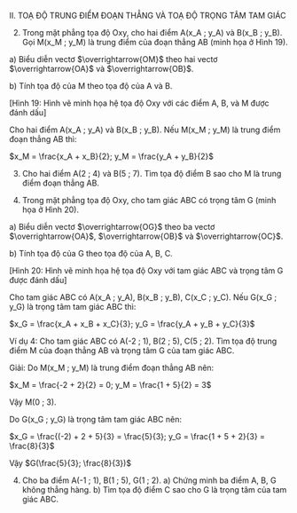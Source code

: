 II. TOẠ ĐỘ TRUNG ĐIỂM ĐOẠN THẲNG VÀ TOẠ ĐỘ TRỌNG TÂM TAM GIÁC

2. Trong mặt phẳng tọa độ Oxy, cho hai điểm A(x_A ; y_A) và B(x_B ; y_B). Gọi M(x_M ; y_M) là trung điểm của đoạn thẳng AB (minh họa ở Hình 19).

a) Biểu diễn vectơ $\overrightarrow{OM}$ theo hai vectơ $\overrightarrow{OA}$ và $\overrightarrow{OB}$.

b) Tính tọa độ của M theo tọa độ của A và B.

[Hình 19: Hình vẽ minh họa hệ tọa độ Oxy với các điểm A, B, và M được đánh dấu]

Cho hai điểm A(x_A ; y_A) và B(x_B ; y_B). Nếu M(x_M ; y_M) là trung điểm đoạn thẳng AB thì:

$x_M = \frac{x_A + x_B}{2}; y_M = \frac{y_A + y_B}{2}$

3. Cho hai điểm A(2 ; 4) và B(5 ; 7). Tìm tọa độ điểm B sao cho M là trung điểm đoạn thẳng AB.

3. Trong mặt phẳng tọa độ Oxy, cho tam giác ABC có trọng tâm G (minh họa ở Hình 20).

a) Biểu diễn vectơ $\overrightarrow{OG}$ theo ba vectơ $\overrightarrow{OA}$, $\overrightarrow{OB}$ và $\overrightarrow{OC}$.

b) Tính tọa độ của G theo tọa độ của A, B, C.

[Hình 20: Hình vẽ minh họa hệ tọa độ Oxy với tam giác ABC và trọng tâm G được đánh dấu]

Cho tam giác ABC có A(x_A ; y_A), B(x_B ; y_B), C(x_C ; y_C). Nếu G(x_G ; y_G) là trọng tâm tam giác ABC thì:

$x_G = \frac{x_A + x_B + x_C}{3}; y_G = \frac{y_A + y_B + y_C}{3}$

Ví dụ 4: Cho tam giác ABC có A(-2 ; 1), B(2 ; 5), C(5 ; 2). Tìm tọa độ trung điểm M của đoạn thẳng AB và trọng tâm G của tam giác ABC.

Giải:
Do M(x_M ; y_M) là trung điểm đoạn thẳng AB nên:

$x_M = \frac{-2 + 2}{2} = 0; y_M = \frac{1 + 5}{2} = 3$

Vậy M(0 ; 3).

Do G(x_G ; y_G) là trọng tâm tam giác ABC nên:

$x_G = \frac{(-2) + 2 + 5}{3} = \frac{5}{3}; y_G = \frac{1 + 5 + 2}{3} = \frac{8}{3}$

Vậy $G(\frac{5}{3}; \frac{8}{3})$

4. Cho ba điểm A(-1 ; 1), B(1 ; 5), G(1 ; 2).
a) Chứng minh ba điểm A, B, G không thẳng hàng.
b) Tìm tọa độ điểm C sao cho G là trọng tâm của tam giác ABC.